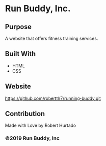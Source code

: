 # Run Buddy, Inc.

## Purpose
A website that offers fitness training services. 

## Built With 
* HTML
* CSS

## Website
https://github.com/robertth7/running-buddy.git

## Contribution
Made with Love by Robert Hurtado

### ©️2019 Run Buddy, Inc 

